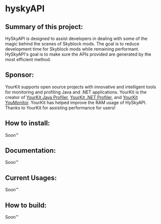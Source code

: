 # hyskyAPI

## Summary of this project:

HySkyAPI is designed to assist developers in dealing with some of the magic behind the scenes of Skyblock mods.
The goal is to reduce development time for Skyblock mods while remaining performant.
HySkyAPI's goal is to make sure the APIs provided are generated by the most efficient method.

## Sponsor:
YourKit supports open source projects with innovative and intelligent tools
for monitoring and profiling Java and .NET applications.
YourKit is the creator of <a href="https://www.yourkit.com/java/profiler/">YourKit Java Profiler</a>,
<a href="https://www.yourkit.com/.net/profiler/">YourKit .NET Profiler</a>,
and <a href="https://www.yourkit.com/youmonitor/">YourKit YouMonitor</a>. YourKit has helped improve the RAM usage of HySkyAPI.
Thanks to YourKit for assisting performance for users!

## How to install:
Soon™

## Documentation:
Soon™

## Current Usages:
Soon™

## How to build:
Soon™